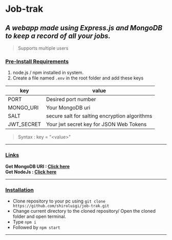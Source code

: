 # Job-trak 
## <i>A webapp made using Express.js and MongoDB to keep a record of all your jobs.</i>
> Supports multiple users

### <u>Pre-Install Requirements</u>
1. node.js / npm installed in system.
2. Create a file named ```.env``` in the root folder and add these keys

| key | value |
|-----|-------|
|PORT | Desired port number|
|MONGO_URI| Your MongoDB uri|
|SALT| secure salt for salting encryption algorithms|
|JWT_SECRET| Your jwt secret key for JSON Web Tokens|

> Syntax : key = "\<value\>"
---
### <u>Links</u>

**Get MongoDB URI : [Click here](https://account.mongodb.com/account/login)**
<br/>
**Get NodeJs : [Click here](https://nodejs.org/en/download/package-manager)**

---
### <u>Installation</u>

- Clone repository to your pc using ```git clone https://github.com/shiroluigi/job-trak.git```
- Change current directory to the cloned repository/ Open the cloned folder and open terminal.
- Type ```npm i```
- Followed by ```npm start```
---
